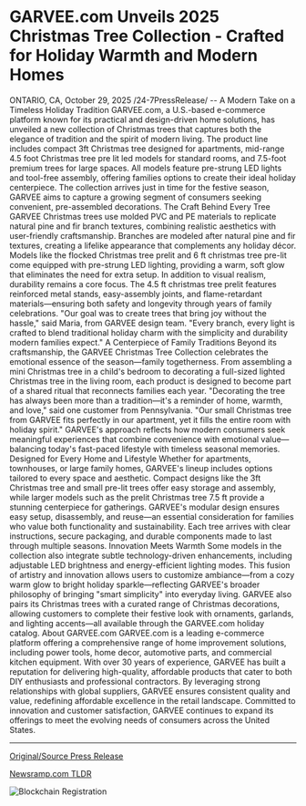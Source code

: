 # GARVEE.com Unveils 2025 Christmas Tree Collection - Crafted for Holiday Warmth and Modern Homes

ONTARIO, CA, October 29, 2025 /24-7PressRelease/ -- A Modern Take on a Timeless Holiday Tradition  GARVEE.com, a U.S.-based e-commerce platform known for its practical and design-driven home solutions, has unveiled a new collection of Christmas trees that captures both the elegance of tradition and the spirit of modern living.  The product line includes compact 3ft Christmas tree designed for apartments, mid-range 4.5 foot Christmas tree pre lit led models for standard rooms, and 7.5-foot premium trees for large spaces. All models feature pre-strung LED lights and tool-free assembly, offering families options to create their ideal holiday centerpiece.  The collection arrives just in time for the festive season, GARVEE aims to capture a growing segment of consumers seeking convenient, pre-assembled decorations.  The Craft Behind Every Tree  GARVEE Christmas trees use molded PVC and PE materials to replicate natural pine and fir branch textures, combining realistic aesthetics with user-friendly craftsmanship.  Branches are modeled after natural pine and fir textures, creating a lifelike appearance that complements any holiday décor. Models like the flocked Christmas tree prelit and 6 ft christmas tree pre-lit come equipped with pre-strung LED lighting, providing a warm, soft glow that eliminates the need for extra setup.  In addition to visual realism, durability remains a core focus. The 4.5 ft christmas tree prelit features reinforced metal stands, easy-assembly joints, and flame-retardant materials—ensuring both safety and longevity through years of family celebrations.  "Our goal was to create trees that bring joy without the hassle," said Maria, from GARVEE design team. "Every branch, every light is crafted to blend traditional holiday charm with the simplicity and durability modern families expect."  A Centerpiece of Family Traditions  Beyond its craftsmanship, the GARVEE Christmas Tree Collection celebrates the emotional essence of the season—family togetherness.  From assembling a mini Christmas tree in a child's bedroom to decorating a full-sized lighted Christmas tree in the living room, each product is designed to become part of a shared ritual that reconnects families each year.  "Decorating the tree has always been more than a tradition—it's a reminder of home, warmth, and love," said one customer from Pennsylvania. "Our small Christmas tree from GARVEE fits perfectly in our apartment, yet it fills the entire room with holiday spirit."  GARVEE's approach reflects how modern consumers seek meaningful experiences that combine convenience with emotional value—balancing today's fast-paced lifestyle with timeless seasonal memories.  Designed for Every Home and Lifestyle  Whether for apartments, townhouses, or large family homes, GARVEE's lineup includes options tailored to every space and aesthetic.  Compact designs like the 3ft Christmas tree and small pre-lit trees offer easy storage and assembly, while larger models such as the prelit Christmas tree 7.5 ft provide a stunning centerpiece for gatherings.  GARVEE's modular design ensures easy setup, disassembly, and reuse—an essential consideration for families who value both functionality and sustainability. Each tree arrives with clear instructions, secure packaging, and durable components made to last through multiple seasons.  Innovation Meets Warmth  Some models in the collection also integrate subtle technology-driven enhancements, including adjustable LED brightness and energy-efficient lighting modes.  This fusion of artistry and innovation allows users to customize ambiance—from a cozy warm glow to bright holiday sparkle—reflecting GARVEE's broader philosophy of bringing "smart simplicity" into everyday living.  GARVEE also pairs its Christmas trees with a curated range of Christmas decorations, allowing customers to complete their festive look with ornaments, garlands, and lighting accents—all available through the GARVEE.com holiday catalog.  About GARVEE.com  GARVEE.com is a leading e-commerce platform offering a comprehensive range of home improvement solutions, including power tools, home decor, automotive parts, and commercial kitchen equipment. With over 30 years of experience, GARVEE has built a reputation for delivering high-quality, affordable products that cater to both DIY enthusiasts and professional contractors. By leveraging strong relationships with global suppliers, GARVEE ensures consistent quality and value, redefining affordable excellence in the retail landscape. Committed to innovation and customer satisfaction, GARVEE continues to expand its offerings to meet the evolving needs of consumers across the United States. 

---

[Original/Source Press Release](https://www.24-7pressrelease.com/press-release/528143/garveecom-unveils-2025-christmas-tree-collection-crafted-for-holiday-warmth-and-modern-homes)
                    

[Newsramp.com TLDR](https://newsramp.com/curated-news/garvee-unveils-modern-christmas-tree-collection-for-2025-holidays/ed73c0a5405cac51585b0ab3de4a799a) 

 

 



![Blockchain Registration](https://cdn.newsramp.app/24-7PressRelease/qrcode/2510/29/boldB1ao.webp)